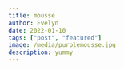```yaml
---
title: mousse
author: Evelyn
date: 2022-01-10
tags: ["post", "featured"]
image: /media/purplemousse.jpg
description: yummy
---
```


